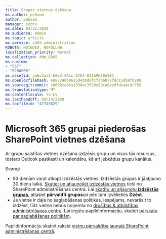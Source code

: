 ```yaml
---
title: Grupas vietnes dzēšana
ms.author: pebaum
author: pebaum
manager: scotv
ms.date: 04/21/2020
ms.audience: Admin
ms.topic: article
ms.service: o365-administration
ROBOTS: NOINDEX, NOFOLLOW
localization_priority: Normal
ms.collection: Adm_O365
ms.custom:
- "567"
- "5200006"
ms.assetid: aa6c2aa1-6853-461c-8764-01fb96f8e981
ms.openlocfilehash: 6087240b0615d4d0d6fcfdbbb77fdc15dbafd289
ms.sourcegitcommit: c6692ce0fa1358ec3529e59ca0ecdfdea4cdc759
ms.translationtype: MT
ms.contentlocale: lv-LV
ms.lasthandoff: 09/14/2020
ms.locfileid: "47745829"
---
```

# <a name="delete-a-sharepoint-site-that-belongs-to-a-microsoft-365-group"></a>Microsoft 365 grupai piederošas SharePoint vietnes dzēšana

Ar grupu saistītas vietnes dzēšana izdzēsīs grupu un visus tās resursus, tostarp Outlook pastkasti un kalendāru, kā arī jebkādus grupu kanālus.
  
Svarīgi

- 93 dienām varat atkopt izdzēstās vietnes. Izdzēstās grupas ir jāatjauno 30 dienu laikā. [Skatiet un atjaunojiet izdzēstās vietnes](https://admin.microsoft.com/sharepoint?page=recyclebin&modern=true) tieši no SharePoint administrēšanas centra. Lai [skatītu un atjaunotu **izdzēstās grupas**](https://outlook.office.com/people/group/deleted), atlasiet **pārvaldīt grupas**un pēc tam izvēlieties **Dzēst**.
- Ja vietne ir daļa no saglabāšanas politikas, iespējams, nevarēsit to izdzēst, līdz vietne nebūs noņemta no [drošības & atbilstības administrēšanas centra](https://protection.office.com/?rfr=AdminCenter#/retention). Lai iegūtu papildinformāciju, skatiet [pārskatu par saglabāšanas politikām](https://docs.microsoft.com/microsoft-365/compliance/retention-policies).
  
Papildinformāciju skatiet rakstā [vietņu pārvaldība jaunajā SharePoint administrēšanas centrā](https://docs.microsoft.com/sharepoint/manage-sites-in-new-admin-center).
